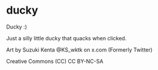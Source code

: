 # ducky
Ducky :)

Just a silly little ducky that quacks when clicked.

Art by Suzuki Kenta @KS_wktk on x.com (Formerly Twitter)

Creative Commons (CC) CC BY-NC-SA
